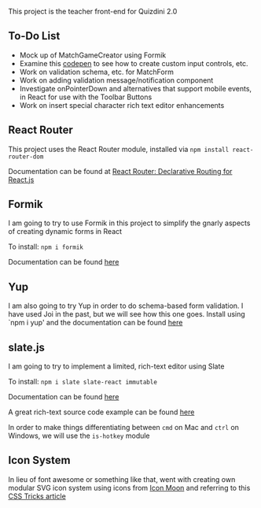 This project is the teacher front-end for Quizdini 2.0

## To-Do List

* Mock up of MatchGameCreator using Formik
* Examine this [codepen](https://codesandbox.io/s/qJR4ykJk) to see how to create custom input controls, etc.
* Work on validation schema, etc. for MatchForm
* Work on adding validation message/notification component
* Investigate onPointerDown and alternatives that support mobile events, in React for use with the Toolbar Buttons
* Work on insert special character rich text editor enhancements

## React Router

This project uses the React Router module, installed via `npm install react-router-dom` 

Documentation can be found at [React Router: Declarative Routing for React.js](https://reacttraining.com/react-router/)

## Formik

I am going to try to use Formik in this project to simplify the gnarly aspects of creating dynamic forms in React

To install: `npm i formik`

Documentation can be found [here](https://jaredpalmer.com/formik/docs/overview)

## Yup

I am also going to try Yup in order to do schema-based form validation. I have used Joi in the past, but we will see how this one goes. Install using `npm i yup' and the documentation can be found [here](https://www.npmjs.com/package/yup)

## slate.js

I am going to try to implement a limited, rich-text editor using Slate

To install: `npm i slate slate-react immutable`

Documentation can be found [here](https://docs.slatejs.org)

A great rich-text source code example can be found [here](https://github.com/ianstormtaylor/slate/tree/master/examples/rich-text)

In order to make things differentiating between `cmd` on Mac and `ctrl` on Windows, we will use the `is-hotkey` module

## Icon System

In lieu of font awesome or something like that, went with creating own modular SVG icon system using icons from [Icon Moon](https://icomoon.io) and referring to this [CSS Tricks article](https://css-tricks.com/creating-svg-icon-system-react/)